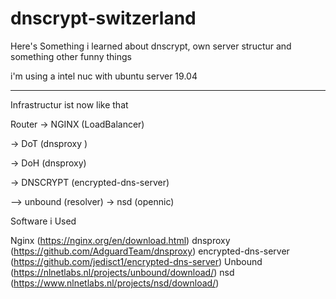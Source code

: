 # dnscrypt-switzerland

Here's Something i learned about dnscrypt, own server structur and something other funny things

i'm using a intel nuc with ubuntu server 19.04 

----------------------------

Infrastructur ist now like that

Router -> NGINX (LoadBalancer) 

-> DoT (dnsproxy ) 

-> DoH (dnsproxy) 

-> DNSCRYPT (encrypted-dns-server) 

--> unbound (resolver)
  -> nsd (opennic)

Software i Used

Nginx (https://nginx.org/en/download.html)
dnsproxy (https://github.com/AdguardTeam/dnsproxy) 
encrypted-dns-server (https://github.com/jedisct1/encrypted-dns-server)
Unbound (https://nlnetlabs.nl/projects/unbound/download/)
nsd (https://www.nlnetlabs.nl/projects/nsd/download/)

